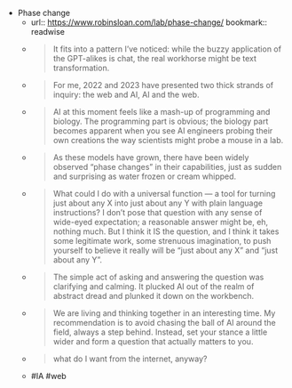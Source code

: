 - Phase change
	- url:: https://www.robinsloan.com/lab/phase-change/
	  bookmark:: readwise
	- > It fits into a pattern I’ve noticed: while the buzzy application of the GPT-alikes is chat, the real workhorse might be text transformation.
	- > For me, 2022 and 2023 have presented two thick strands of inquiry: the web and AI, AI and the web.
	- > AI at this moment feels like a mash-up of programming and biology. The programming part is obvious; the biology part becomes apparent when you see AI engineers probing their own creations the way scientists might probe a mouse in a lab.
	- > As these models have grown, there have been widely observed “phase changes” in their capabilities, just as sudden and surprising as water frozen or cream whipped.
	- > What could I do with a universal function — a tool for turning just about any X into just about any Y with plain language instructions?
	  I don’t pose that question with any sense of wide-eyed expectation; a reasonable answer might be, eh, nothing much. But I think it IS the question, and I think it takes some legitimate work, some strenuous imagination, to push yourself to believe it really will be “just about any X” and “just about any Y”.
	- > The simple act of asking and answering the question was clarifying and calming. It plucked AI out of the realm of abstract dread and plunked it down on the workbench.
	- > We are living and thinking together in an interesting time. My recommendation is to avoid chasing the ball of AI around the field, always a step behind. Instead, set your stance a little wider and form a question that actually matters to you.
	- > what do I want from the internet, anyway?
	- #IA #web